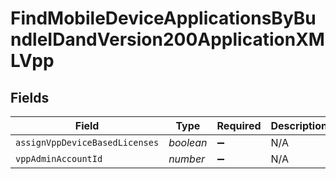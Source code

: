 # FindMobileDeviceApplicationsByBundleIDandVersion200ApplicationXMLVpp


## Fields

| Field                          | Type                           | Required                       | Description                    | Example                        |
| ------------------------------ | ------------------------------ | ------------------------------ | ------------------------------ | ------------------------------ |
| `assignVppDeviceBasedLicenses` | *boolean*                      | :heavy_minus_sign:             | N/A                            |                                |
| `vppAdminAccountId`            | *number*                       | :heavy_minus_sign:             | N/A                            | -1                             |